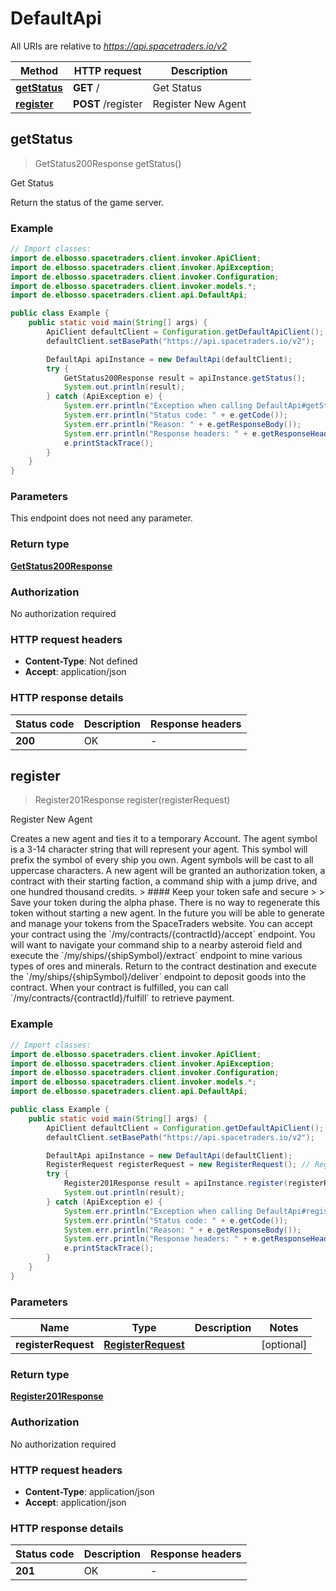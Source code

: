 # DefaultApi

All URIs are relative to *https://api.spacetraders.io/v2*

| Method | HTTP request | Description |
|------------- | ------------- | -------------|
| [**getStatus**](DefaultApi.md#getStatus) | **GET** / | Get Status |
| [**register**](DefaultApi.md#register) | **POST** /register | Register New Agent |



## getStatus

> GetStatus200Response getStatus()

Get Status

Return the status of the game server.

### Example

```java
// Import classes:
import de.elbosso.spacetraders.client.invoker.ApiClient;
import de.elbosso.spacetraders.client.invoker.ApiException;
import de.elbosso.spacetraders.client.invoker.Configuration;
import de.elbosso.spacetraders.client.invoker.models.*;
import de.elbosso.spacetraders.client.api.DefaultApi;

public class Example {
    public static void main(String[] args) {
        ApiClient defaultClient = Configuration.getDefaultApiClient();
        defaultClient.setBasePath("https://api.spacetraders.io/v2");

        DefaultApi apiInstance = new DefaultApi(defaultClient);
        try {
            GetStatus200Response result = apiInstance.getStatus();
            System.out.println(result);
        } catch (ApiException e) {
            System.err.println("Exception when calling DefaultApi#getStatus");
            System.err.println("Status code: " + e.getCode());
            System.err.println("Reason: " + e.getResponseBody());
            System.err.println("Response headers: " + e.getResponseHeaders());
            e.printStackTrace();
        }
    }
}
```

### Parameters

This endpoint does not need any parameter.

### Return type

[**GetStatus200Response**](GetStatus200Response.md)

### Authorization

No authorization required

### HTTP request headers

- **Content-Type**: Not defined
- **Accept**: application/json


### HTTP response details
| Status code | Description | Response headers |
|-------------|-------------|------------------|
| **200** | OK |  -  |


## register

> Register201Response register(registerRequest)

Register New Agent

Creates a new agent and ties it to a temporary Account.  The agent symbol is a 3-14 character string that will represent your agent. This symbol will prefix the symbol of every ship you own. Agent symbols will be cast to all uppercase characters.  A new agent will be granted an authorization token, a contract with their starting faction, a command ship with a jump drive, and one hundred thousand credits.  &gt; #### Keep your token safe and secure &gt; &gt; Save your token during the alpha phase. There is no way to regenerate this token without starting a new agent. In the future you will be able to generate and manage your tokens from the SpaceTraders website.  You can accept your contract using the &#x60;/my/contracts/{contractId}/accept&#x60; endpoint. You will want to navigate your command ship to a nearby asteroid field and execute the &#x60;/my/ships/{shipSymbol}/extract&#x60; endpoint to mine various types of ores and minerals.  Return to the contract destination and execute the &#x60;/my/ships/{shipSymbol}/deliver&#x60; endpoint to deposit goods into the contract.  When your contract is fulfilled, you can call &#x60;/my/contracts/{contractId}/fulfill&#x60; to retrieve payment.

### Example

```java
// Import classes:
import de.elbosso.spacetraders.client.invoker.ApiClient;
import de.elbosso.spacetraders.client.invoker.ApiException;
import de.elbosso.spacetraders.client.invoker.Configuration;
import de.elbosso.spacetraders.client.invoker.models.*;
import de.elbosso.spacetraders.client.api.DefaultApi;

public class Example {
    public static void main(String[] args) {
        ApiClient defaultClient = Configuration.getDefaultApiClient();
        defaultClient.setBasePath("https://api.spacetraders.io/v2");

        DefaultApi apiInstance = new DefaultApi(defaultClient);
        RegisterRequest registerRequest = new RegisterRequest(); // RegisterRequest | 
        try {
            Register201Response result = apiInstance.register(registerRequest);
            System.out.println(result);
        } catch (ApiException e) {
            System.err.println("Exception when calling DefaultApi#register");
            System.err.println("Status code: " + e.getCode());
            System.err.println("Reason: " + e.getResponseBody());
            System.err.println("Response headers: " + e.getResponseHeaders());
            e.printStackTrace();
        }
    }
}
```

### Parameters


| Name | Type | Description  | Notes |
|------------- | ------------- | ------------- | -------------|
| **registerRequest** | [**RegisterRequest**](RegisterRequest.md)|  | [optional] |

### Return type

[**Register201Response**](Register201Response.md)

### Authorization

No authorization required

### HTTP request headers

- **Content-Type**: application/json
- **Accept**: application/json


### HTTP response details
| Status code | Description | Response headers |
|-------------|-------------|------------------|
| **201** | OK |  -  |


